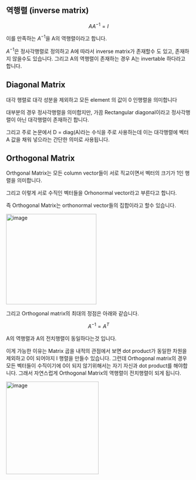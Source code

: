## 역행렬 (inverse matrix)

$$
A A^{-1} = I
$$

이를 만족하는 $A^{-1}$을 A의 역행렬이라고 합니다.

$A^{-1}$은 정사각행렬로 정의하고 A에 따라서 inverse matrix가 존재할수 도 있고, 존재하지 않을수도 있습니다. 그리고 A의 역행렬이 존재하는 경우 A는 invertable 하다라고 합니다.

## Diagonal Matrix

대각 행렬로 대각 성분을 제외하고 모든 element 의 값이 0 인행렬을 의미합니다

대부분의 경우 정사각행렬을 의미합지만, 가끔 Rectangular diagonal이라고 정사각행렬이 아닌 대각행렬이 존재하긴 합니다.

그리고 주로 논문에서 D = diag(A)라는 수식을 주로 사용하는데 이는 대각행렬에 벡터 A 값을 채워 넣으라는 간단한 의미로 사용됩니다.

## Orthogonal Matrix

Orthgonal Matrix는 모든 column vector들이 서로 직교이면서 벡터의 크기가 1인 행렬을 의미합니다.

그리고 이렇게 서로 수직인 벡터들을 Orhonormal vector라고 부른다고 합니다.

즉 Orthogonal Matrix는 orthonormal vector들의 집합이라고 할수 있습니다.

<img width="246" alt="image" src="https://github.com/user-attachments/assets/1a3a6568-15d4-46ba-960d-ca000b3e055c" />

<br>

그리고 Orthogonal matrix의 최대의 정점은 아래와 같습니다.

$$
A^{-1} = A^T
$$

A의 역행렬과 A의 전치행렬이 동일하다는것 입니다.

이게 가능한 이유는 Matrix 곱을 내적의 관점에서 보면 dot product가 동일한 차원을 제외하고 0이 되어야지 I 행렬을 만들수 있습니다. 그런데 Orthogonal matrix의 경우 모든 벡터들이 수직이기에 0이 되지 않기위해서는 자기 자신과 dot product를 해야합니다. 그래서 자연스럽게 Orthogonal Matrix의 역행렬이 전치행렬이 되게 됩니다.
<br>

<img width="252" alt="image" src="https://github.com/user-attachments/assets/61751073-236c-45a0-93a3-db11eca293d1" />




